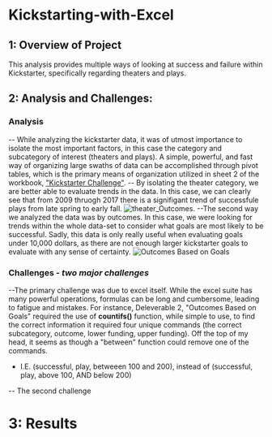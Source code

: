 # Kickstarting-with-Excel
  ## 1: Overview of Project
  This analysis provides multiple ways of looking at success and failure within Kickstarter, specifically regarding theaters and plays.
  ## 2: Analysis and Challenges:
### **Analysis**
-- While analyzing the kickstarter data, it was of utmost importance to isolate the most important factors, in this case the category and subcategory of interest (theaters and plays). A simple, powerful, and fast way of organizing large swaths of data can be accomplished through pivot tables, which is the primary means of organization utilized in sheet 2 of the workbook, ["Kickstarter Challenge"](main/Kickstarter_Challenge.xlsx).
-- By isolating the theater category, we are better able to evaluate trends in the data. In this case, we can clearly see that from 2009 thruogh 2017 there is a signifigant trend of successfule plays from late spring to early fall. ![theater_Outcomes](https://github.com/Z-Zachattack/1-Kickstarting-with-Excel/blob/main/Resources/Thaeter_Outcomes_vs_Launch.png). 
--The second way we analyzed the data was by outcomes. In this case, we were looking for trends within the whole data-set to consider what goals are most likely to be successful. Sadly, this data is only really useful when evaluating goals under 10,000 dollars, as there are not enough larger kickstarter goals to evaluate with any sense of certainty. ![Outcomes Based on Goals](https://github.com/Z-Zachattack/1-Kickstarting-with-Excel/blob/main/Resources/Outcomes_vs_Goals.png)
### **Challenges** - *two major challenges*
--The primary challenge was due to excel itself. While the excel suite has many powerful operations, formulas can be long and cumbersome, leading to fatigue and mistakes. For instance, Deleverable 2, "Outcomes Based on Goals" required the use of **countifs()** function, while simple to use, to find the correct information it required four unique commands (the correct subcategory, outcome, lower funding, upper funding). Off the top of my head, it seems as though a "between" function could remove one of the commands. 
  - I.E. (successful, play, betweeen 100 and 200), instead of (successful, play, above 100, AND below 200)

-- The second challenge 
 # 3: Results
